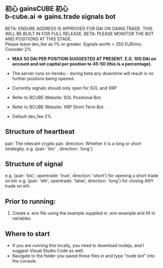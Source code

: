 **初心 gainsCUBE 初心**                        
b-cube.ai => gains.trade signals bot              
--------------------------------------------------------------------------------
BETA: ENSURE ADDRESS IS APPROVED FOR DAI ON GAINS.TRADE. THIS WILL BE BUILT IN FOR FULL RELEASE. 
BETA:   PLEASE MONITOR THE BOT AND POSITIONS AT THIS STAGE.    
Please leave dev_fee as 1% or greater. Signals worth > 350 EUR/mo. Consider 2% 

- **MAX 50 DAI PER POSITION SUGGESTED AT PRESENT. E.G. 100 DAI on account and set capital per position to 45-50 (this is a percentage).**

 - The server runs on heroku - during beta any downtime will result in no further positons being opened. 
 - Currently signals should only open for SOL and XRP                                                     
 - Refer to BCUBE Website: SOL Positional Bot.                                                            
 - Refer to BCUBE Website: XRP Short Term Bot.                                                            
 - Default dev_fee 2%                                                                                                                   

## Structure of heartbeat
pair: The relevant crypto pair.
direction: Whether it is a long or short strategby.
e.g. {pair: 'btc' , direction: 'long'}

## Structure of signal

e.g. {pair: 'btc', opentrade: 'true', direction: 'short'} for opening a short trade on btc
e.g. {pair: 'eth', opentrade: 'false', direction: 'long'} for closing ANY trade on eth.


## Prior to running: 
1. Create a .env file using the example supplied in .env-example and fill in variables

## Where to start
- If you are running this locally, you need to download nodejs, and I suggest Visual Studio Code as well.
- Navigate to the folder you saved these files in and type "node bot" into the console.
